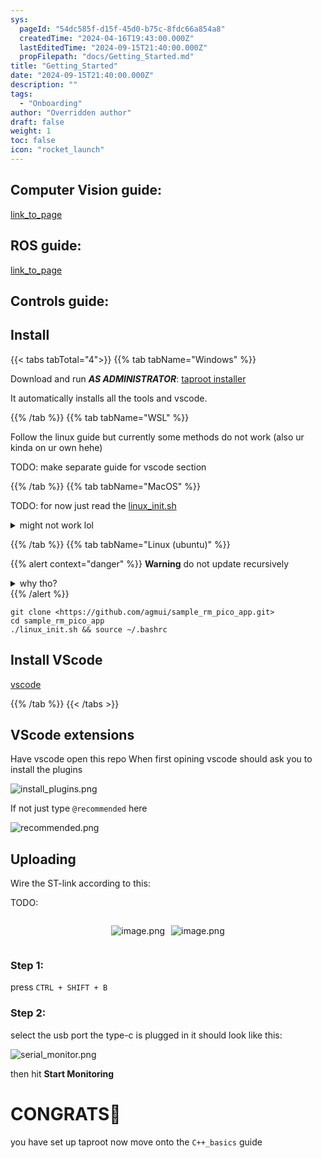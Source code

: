 ```yaml
---
sys:
  pageId: "54dc585f-d15f-45d0-b75c-8fdc66a854a8"
  createdTime: "2024-04-16T19:43:00.000Z"
  lastEditedTime: "2024-09-15T21:40:00.000Z"
  propFilepath: "docs/Getting_Started.md"
title: "Getting_Started"
date: "2024-09-15T21:40:00.000Z"
description: ""
tags:
  - "Onboarding"
author: "Overridden author"
draft: false
weight: 1
toc: false
icon: "rocket_launch"
---
```


## Computer Vision guide:

[link_to_page](86d45bc0-388b-4d26-8848-44f255f73d0e)

## ROS guide:

[link_to_page](3c76c1de-ec8f-46d6-8b0a-294005edc2d5)

## Controls guide:

## Install

{{< tabs tabTotal="4">}}
{{% tab tabName="Windows" %}}

Download and run _**AS ADMINISTRATOR**_: [taproot installer](https://github.com/Thornbots/TeachingFreshies/releases/tag/1.0)

It automatically installs all the tools and vscode.

{{% /tab %}}
{{% tab tabName="WSL" %}}

Follow the linux guide but currently some methods do not work (also ur kinda on ur own hehe)

TODO: make separate guide for vscode section

{{% /tab %}}
{{% tab tabName="MacOS" %}}

TODO: for now just read the [linux_init.sh](https://github.com/agmui/sample_rm_pico_app/blob/main/linux_init.sh)

<details>
<summary>might not work lol</summary>

`brew install libusb pkg-config`

Next install: [vscode](https://code.visualstudio.com/Download)

</details>

{{% /tab %}}
{{% tab tabName="Linux (ubuntu)" %}}

{{% alert context="danger" %}}
**Warning** do not update recursively
<details>
<summary>why tho?</summary>
There are some submodules that may go on for a while (like tinyusb) and I highly
recommend you don't need to get them.
If you want to see what submodules I update just look in `linux_init.sh`
</details>
{{% /alert %}}

```shell
git clone <https://github.com/agmui/sample_rm_pico_app.git>
cd sample_rm_pico_app
./linux_init.sh && source ~/.bashrc
```

## Install VScode

[vscode](https://code.visualstudio.com/Download)

{{% /tab %}}
{{< /tabs >}}

## VScode extensions

Have vscode open this repo
When first opining vscode should ask you to install the plugins

![install_plugins.png](https://prod-files-secure.s3.us-west-2.amazonaws.com/d518164a-d88e-44d1-a4ee-3adb3bd8bce0/89bd30f0-1825-4e77-867b-0a41ce370880/install_plugins.png?X-Amz-Algorithm=AWS4-HMAC-SHA256&X-Amz-Content-Sha256=UNSIGNED-PAYLOAD&X-Amz-Credential=ASIAZI2LB466ZFIBNOZ6%2F20250226%2Fus-west-2%2Fs3%2Faws4_request&X-Amz-Date=20250226T131643Z&X-Amz-Expires=3600&X-Amz-Security-Token=IQoJb3JpZ2luX2VjECQaCXVzLXdlc3QtMiJGMEQCIHFWHa0edvxZFTBlmBxrJsRoNhXIDYP80ooDS0egnW%2FDAiB0trYm2%2FzSjWQPMsv4xbta5DZhq6Ry32fhYOi%2BmNmtair%2FAwhdEAAaDDYzNzQyMzE4MzgwNSIM71XQN6tSgEH2oczSKtwDP%2Fz%2Fs1ZVfcpEUger3DSQeQknx6AuBZ3wxSFrC8p08HpWIwn8Cf2FLPKkfFNjbhfDi66sjTU8dqSqqkQW6WaWQyvnmmenOgawwpQLd2usuDr4RI1UHJp0sA8csMsWlis7%2BMYPgxITMwfYU53sjHk22rGWwbQ90kNoGzju%2Fl1HBhY%2FsG9EqpfyoYmNP5plGOA7ix4Z454sN4Mobfv6s%2BmniRGZExtliGvcf9xY29H9gEaMGErTU4LyFOz44HLXhlFoi9xTasn0hLf1%2BbvMAiTtqai7O9Ez4w4g%2FOnfz1D8HarKQaWGL2tI22jlF0K2iPUvvyF%2BFNl5yPWGMhDx%2F%2BxN%2F%2FOYRhlSBR5TpkcNlYWFl9%2BOwQ97fJpKqhZ3ML3pvLkbRDDkY%2BWFwyeyJUdi8xH198VhJHfY%2BTZSyvxG%2BPNCuCgIrDimkRwYNhQcSx9HPBnH3SCKxrBc5XUWlyLucGG5C1ZLPcTKgfezMR4U0hY9Kd9HATxeX4YM%2BBMjcYiw8IqtffGkKLfJIM8nQ1OZH5aUIrfzDZAiXs81SWJ851XKPkVwAKM%2F1A6ij%2FlicDAAEo2t14QDbl3Zqx4hKnJ8TVd2wcNeZ6Yl99w54B3kwT1y0b2T3cRDAs6XZ8Nfft8wzIj8vQY6pgETOHD2YK%2FKDfE5UOOTtvhiQ4Inozra5J1cUs9mMJ%2FXvJAIDgsvLtAOq1kx55uApnfSut5PIp%2FykqqXqb1AUIt51%2BJpbQWJVUgSPhiPsF4XkDjbOhgfNx7xwLS16AfTT5f5NUIzaaImGQARO1CzFmA3vQNF1%2F8ysvc0bXjj4lS3Qn%2BcHW51uHN00LoQ04tleLnuV0cmrSt%2Fz8WQxoT%2F9PLjaO3Q%2FMW6&X-Amz-Signature=dc9bb089f270b23b61f3c2adf503250e6fefdc71d8ac55b27753c97b404bdc35&X-Amz-SignedHeaders=host&x-id=GetObject)

If not just type `@recommended` here  

![recommended.png](https://prod-files-secure.s3.us-west-2.amazonaws.com/d518164a-d88e-44d1-a4ee-3adb3bd8bce0/61e661e9-5d85-4dfc-be0d-8d2097a5e793/recommended.png?X-Amz-Algorithm=AWS4-HMAC-SHA256&X-Amz-Content-Sha256=UNSIGNED-PAYLOAD&X-Amz-Credential=ASIAZI2LB466ZFIBNOZ6%2F20250226%2Fus-west-2%2Fs3%2Faws4_request&X-Amz-Date=20250226T131643Z&X-Amz-Expires=3600&X-Amz-Security-Token=IQoJb3JpZ2luX2VjECQaCXVzLXdlc3QtMiJGMEQCIHFWHa0edvxZFTBlmBxrJsRoNhXIDYP80ooDS0egnW%2FDAiB0trYm2%2FzSjWQPMsv4xbta5DZhq6Ry32fhYOi%2BmNmtair%2FAwhdEAAaDDYzNzQyMzE4MzgwNSIM71XQN6tSgEH2oczSKtwDP%2Fz%2Fs1ZVfcpEUger3DSQeQknx6AuBZ3wxSFrC8p08HpWIwn8Cf2FLPKkfFNjbhfDi66sjTU8dqSqqkQW6WaWQyvnmmenOgawwpQLd2usuDr4RI1UHJp0sA8csMsWlis7%2BMYPgxITMwfYU53sjHk22rGWwbQ90kNoGzju%2Fl1HBhY%2FsG9EqpfyoYmNP5plGOA7ix4Z454sN4Mobfv6s%2BmniRGZExtliGvcf9xY29H9gEaMGErTU4LyFOz44HLXhlFoi9xTasn0hLf1%2BbvMAiTtqai7O9Ez4w4g%2FOnfz1D8HarKQaWGL2tI22jlF0K2iPUvvyF%2BFNl5yPWGMhDx%2F%2BxN%2F%2FOYRhlSBR5TpkcNlYWFl9%2BOwQ97fJpKqhZ3ML3pvLkbRDDkY%2BWFwyeyJUdi8xH198VhJHfY%2BTZSyvxG%2BPNCuCgIrDimkRwYNhQcSx9HPBnH3SCKxrBc5XUWlyLucGG5C1ZLPcTKgfezMR4U0hY9Kd9HATxeX4YM%2BBMjcYiw8IqtffGkKLfJIM8nQ1OZH5aUIrfzDZAiXs81SWJ851XKPkVwAKM%2F1A6ij%2FlicDAAEo2t14QDbl3Zqx4hKnJ8TVd2wcNeZ6Yl99w54B3kwT1y0b2T3cRDAs6XZ8Nfft8wzIj8vQY6pgETOHD2YK%2FKDfE5UOOTtvhiQ4Inozra5J1cUs9mMJ%2FXvJAIDgsvLtAOq1kx55uApnfSut5PIp%2FykqqXqb1AUIt51%2BJpbQWJVUgSPhiPsF4XkDjbOhgfNx7xwLS16AfTT5f5NUIzaaImGQARO1CzFmA3vQNF1%2F8ysvc0bXjj4lS3Qn%2BcHW51uHN00LoQ04tleLnuV0cmrSt%2Fz8WQxoT%2F9PLjaO3Q%2FMW6&X-Amz-Signature=d8b5c210096da94f784d10c152f6d1aad629e75c226fd93c3f3e169c5fb811ad&X-Amz-SignedHeaders=host&x-id=GetObject)

## Uploading

Wire the ST-link according to this:

TODO:

<div style="display: flex;flex-direction: row; column-gap:10px; max-width: 630px;justify-content: center;">
<div>

![image.png](https://prod-files-secure.s3.us-west-2.amazonaws.com/d518164a-d88e-44d1-a4ee-3adb3bd8bce0/210ecb78-1116-4d7b-b9b7-2292f66fa2c2/image.png?X-Amz-Algorithm=AWS4-HMAC-SHA256&X-Amz-Content-Sha256=UNSIGNED-PAYLOAD&X-Amz-Credential=ASIAZI2LB466RHWURMP7%2F20250226%2Fus-west-2%2Fs3%2Faws4_request&X-Amz-Date=20250226T131646Z&X-Amz-Expires=3600&X-Amz-Security-Token=IQoJb3JpZ2luX2VjECQaCXVzLXdlc3QtMiJGMEQCIGduVOrxA8eOuKxkyCLlDVP0YIdUfnqqpeR%2FLix%2Bjv8%2BAiBMm2OUEfelyqvNPCl%2FLgfYpgG0%2BDKpTJe9swaThP0yTCr%2FAwhdEAAaDDYzNzQyMzE4MzgwNSIMJ7KLzOndANYzJl25KtwDfFKpgtQa3ZuXMy21bZE6CdZx9o2rpK3xmiE%2FjKDiuHs44bbY9%2FbnOUVA0%2BVX0Hfv0J%2BQGqZ5VTXoCUGbGvzJZtMVrSMzVUVSfUHBRGPFvVdqD08%2FI9sAYiCCBLJskPxnIKaCADqlZzjL6Ctar4XgK7f1QMB%2F5oAavNRPsdxaYE7YlkXF%2B0E8h8taN4OxbMlZrVKrvwgx%2BnCppogS5pOVDUMnqv5%2BdzJXncdzNtdf6vjFiDy6et1%2BsknL0gj0IqRPrgIvw4ywmvjtfv37YEKz%2F3blLTCqoSmGNEkMyvtiOMQtkOJ4XDV0tYH7%2BTCpxxoeJz0dARjVkqWDx8VaPR78d1sTg7RJWeu4IZALgNI9Gis9OL0QuSMT3iFkIZ2rBfg%2Fy3rCQ6NuztZkLshOteh09oiHxbrPuC3zzYFHvUyiFDGgN5XPhmWHiTXVAcEN%2Fpd%2FBqSlD2rlZ8ap2R5zZwsjl7HvdV8nsYbcMqxvB6O8n9dIO5eUaPEDJ5w47Fgn8gw9pAL9v611KWoGoOpmfORjTzr3aY3txioH3bWYnasGvZViC%2FTnRVppL58nMhjLkYgsE1SqJ%2BzF7Kxt7KodZnGsB1039f%2F%2FdhG2AELDzOb4z3PTKGfeSGuvVD3pW%2FcwwIj8vQY6pgHhUY8ijA8EXUVUNmnsuht05HgKCM1SH1iZ1Xw3Zb5bYJUFrZNhPUYHpaobQmYMzuBQAUg6txYnkxR0FVZ2gS5uHT4%2FGWgj5S%2BeAC7dpP4CByB8DD6udv4d66ooblFqJ2BxXxvtLBBvGLsK4bdnSvYTe6qzq6tSZer%2F4WLoY915%2Bmz6ovYSZZmSdrQIyiAbYuWonNk%2BUWi0tHFCrN2NvlLDq87AwZ0h&X-Amz-Signature=782bc24bc4e892cb32ef1c10d41d1ad972603ce0e1a8bbd58d0df96aeba05aa0&X-Amz-SignedHeaders=host&x-id=GetObject)

</div>
<div>

![image.png](https://prod-files-secure.s3.us-west-2.amazonaws.com/d518164a-d88e-44d1-a4ee-3adb3bd8bce0/33a0fd0f-8ca6-4a86-8e09-26e95ded1fff/image.png?X-Amz-Algorithm=AWS4-HMAC-SHA256&X-Amz-Content-Sha256=UNSIGNED-PAYLOAD&X-Amz-Credential=ASIAZI2LB466W5EF4RPD%2F20250226%2Fus-west-2%2Fs3%2Faws4_request&X-Amz-Date=20250226T131646Z&X-Amz-Expires=3600&X-Amz-Security-Token=IQoJb3JpZ2luX2VjECQaCXVzLXdlc3QtMiJHMEUCIB%2Bl5N1jEsDXAFkjE5k0iho1WY43HRTvm6lhJmyNcCfKAiEAk3sU%2BL36BVeezr4OyOibZ8bp8o9KR1aa6TC0zGGJY18q%2FwMIXRAAGgw2Mzc0MjMxODM4MDUiDOn9q4ROiIiDXiGlfircAwhyK%2F6NQbo6ZxBXos0xDaCRU%2BsNHX6F1wQlxgHrYyCsGPMzobV7obItZh5HvOSTeqZrYz4OVtp8w8Wx6fBH6ZMDTWThrKD3h1gv0C59xeGnGobAAAG2CmLjiNJmyeDysQc72GuxCexDxIxb866G%2FUmg4qLoa3DAfUQJk9thVxDM1tgfl3pvqC6hbe0v3XFWvOaBH2vXkoWMvI3XdkF8vzjBwQs23UGPhHru7fFI%2BwXuPDPhknZY7gXbzgPKP0B0fW5vqfjRrY9xGhPw5NBoU0ee8FIM3Dw945S48pC6iXrUFxAf6D2V%2FzJp5xX6iDsCSkA3aoyM8AyVuWHr%2FEOGUJqMXZtYwxyWVtYTapwpCCVIRgMrXIqWGuVGxqYVTxeewuAkS%2FihwdpoEX3YNqU0aSfdWNtuHAC6BI0bEJTiTbRMfNuYrAkSOk2QS1%2BCr4rG2G87xLSgPyuJ5WBu5rq2M5bOVoVKy0428EOmb4leysdibtQPG8hGUAHr8x8sayYfe%2B4BMu6emV%2FC6Hnpdnh9FwdCHJ0kOvSSiLYiELh5CppH%2Fj%2BM%2B3v7zG7TVlD2bo2Su4jHf5kqFvKNmNIg1gQhA4c%2B%2B3GRqXj980Cg82%2B0jeSOTsAbRYoqpfImAxRxMPeH%2FL0GOqUB7yLD97M9gOnRiPp%2FUnCzF1IlEJCtIyNNxZchVZrsCbtGUwTPae5FRLJL9kuIFIJrlSOTVcHz%2F%2Fs6NZ2R6NIZuttRPEIj%2BOjobQZJwYHoH4fFkgExsBHystWs4xVN5uSLJ1eKZgc5gwyiIBVXRxTo%2BtwylFSGf%2BpmvlPJNBUUjdWpwrD%2FDZJ9u9F5unzlSK2QQnLn8l0gSKuh3kDbrCM4L5Br6xS8&X-Amz-Signature=2cc25c3b3363ad2a17cbef07a4bcae8136c2cd10c63a74f2c86c7d884e704a82&X-Amz-SignedHeaders=host&x-id=GetObject)

</div>
</div>

### Step 1:

press `CTRL + SHIFT + B`

### Step 2:

select the usb port the type-c is plugged in it should look like this:

![serial_monitor.png](https://prod-files-secure.s3.us-west-2.amazonaws.com/d518164a-d88e-44d1-a4ee-3adb3bd8bce0/f03f4774-05d4-4393-b6a0-d5efb6d315ab/serial_monitor.png?X-Amz-Algorithm=AWS4-HMAC-SHA256&X-Amz-Content-Sha256=UNSIGNED-PAYLOAD&X-Amz-Credential=ASIAZI2LB466ZFIBNOZ6%2F20250226%2Fus-west-2%2Fs3%2Faws4_request&X-Amz-Date=20250226T131643Z&X-Amz-Expires=3600&X-Amz-Security-Token=IQoJb3JpZ2luX2VjECQaCXVzLXdlc3QtMiJGMEQCIHFWHa0edvxZFTBlmBxrJsRoNhXIDYP80ooDS0egnW%2FDAiB0trYm2%2FzSjWQPMsv4xbta5DZhq6Ry32fhYOi%2BmNmtair%2FAwhdEAAaDDYzNzQyMzE4MzgwNSIM71XQN6tSgEH2oczSKtwDP%2Fz%2Fs1ZVfcpEUger3DSQeQknx6AuBZ3wxSFrC8p08HpWIwn8Cf2FLPKkfFNjbhfDi66sjTU8dqSqqkQW6WaWQyvnmmenOgawwpQLd2usuDr4RI1UHJp0sA8csMsWlis7%2BMYPgxITMwfYU53sjHk22rGWwbQ90kNoGzju%2Fl1HBhY%2FsG9EqpfyoYmNP5plGOA7ix4Z454sN4Mobfv6s%2BmniRGZExtliGvcf9xY29H9gEaMGErTU4LyFOz44HLXhlFoi9xTasn0hLf1%2BbvMAiTtqai7O9Ez4w4g%2FOnfz1D8HarKQaWGL2tI22jlF0K2iPUvvyF%2BFNl5yPWGMhDx%2F%2BxN%2F%2FOYRhlSBR5TpkcNlYWFl9%2BOwQ97fJpKqhZ3ML3pvLkbRDDkY%2BWFwyeyJUdi8xH198VhJHfY%2BTZSyvxG%2BPNCuCgIrDimkRwYNhQcSx9HPBnH3SCKxrBc5XUWlyLucGG5C1ZLPcTKgfezMR4U0hY9Kd9HATxeX4YM%2BBMjcYiw8IqtffGkKLfJIM8nQ1OZH5aUIrfzDZAiXs81SWJ851XKPkVwAKM%2F1A6ij%2FlicDAAEo2t14QDbl3Zqx4hKnJ8TVd2wcNeZ6Yl99w54B3kwT1y0b2T3cRDAs6XZ8Nfft8wzIj8vQY6pgETOHD2YK%2FKDfE5UOOTtvhiQ4Inozra5J1cUs9mMJ%2FXvJAIDgsvLtAOq1kx55uApnfSut5PIp%2FykqqXqb1AUIt51%2BJpbQWJVUgSPhiPsF4XkDjbOhgfNx7xwLS16AfTT5f5NUIzaaImGQARO1CzFmA3vQNF1%2F8ysvc0bXjj4lS3Qn%2BcHW51uHN00LoQ04tleLnuV0cmrSt%2Fz8WQxoT%2F9PLjaO3Q%2FMW6&X-Amz-Signature=716315b9d651bcb6011337e203697f90b9cc30c1e57d724b4a40388a1ac49855&X-Amz-SignedHeaders=host&x-id=GetObject)

then hit **Start Monitoring**

# CONGRATS🎉

you have set up taproot now move onto the `C++_basics` guide
